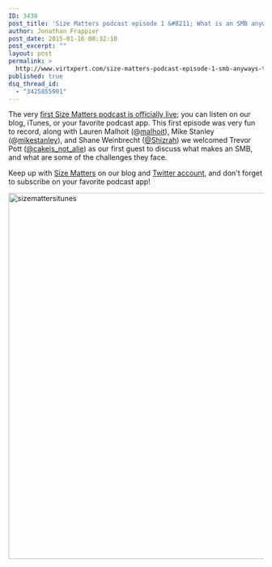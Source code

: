 ```yaml
---
ID: 3438
post_title: 'Size Matters podcast episode 1 &#8211; What is an SMB anyways with Trevor Pott (@cakeis_not_alie) &#8211; is live!'
author: Jonathan Frappier
post_date: 2015-01-16 08:32:10
post_excerpt: ""
layout: post
permalink: >
  http://www.virtxpert.com/size-matters-podcast-episode-1-smb-anyways-trevor-pott-cakeis_not_alie-live/
published: true
dsq_thread_id:
  - "3425855901"
---
```

The very <a href="http://sizematterstech.com/smb-anyway/" target="_blank">first Size Matters podcast is officially live</a>; you can listen on our blog, iTunes, or your favorite podcast app. This first episode was very fun to record, along with Lauren Malhoit (@<a href="http://twitter.com/malhoit" target="_blank">malhoit</a>), Mike Stanley (@<a href="http://twitter.com/mikestanley" target="_blank">mikestanley</a>), and Shane Weinbrecht (<a href="http://twitter.com/shizrah" target="_blank">@Shizrah</a>) we welcomed Trevor Pott (<a href="http://twitter.com/cakeis_not_alie" target="_blank">@cakeis_not_alie</a>) as our first guest to discuss what makes an SMB, and what are some of the challenges they face.

Keep up with <a href="http://http://sizematterstech.com" target="_blank">Size Matters</a> on our blog and <a href="http://twitter.com/sizematterstech" target="_blank">Twitter account</a>, and don't forget to subscribe on your favorite podcast app!

<a href="http://www.virtxpert.com/wp-content/uploads/2015/01/sizemattersitunes.png"><img class="aligncenter size-full wp-image-3439" src="http://www.virtxpert.com/wp-content/uploads/2015/01/sizemattersitunes.png" alt="sizemattersitunes" width="1096" height="722" /></a>